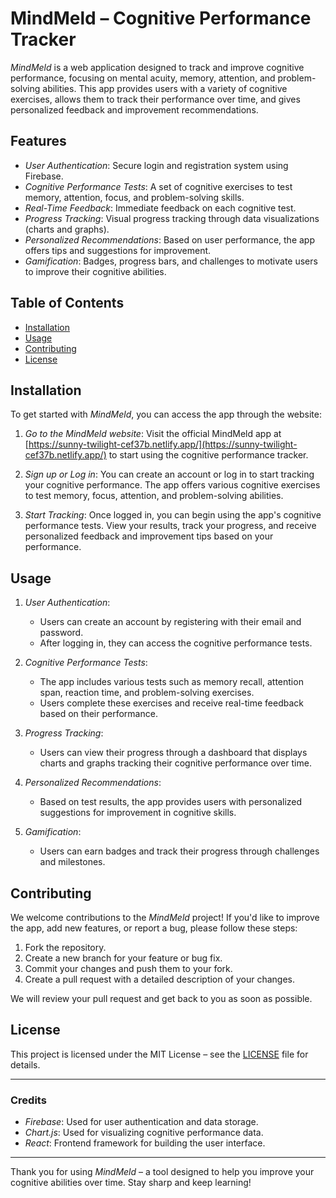 # MindMeld – Cognitive Performance Tracker

*MindMeld* is a web application designed to track and improve cognitive performance, focusing on mental acuity, memory, attention, and problem-solving abilities. This app provides users with a variety of cognitive exercises, allows them to track their performance over time, and gives personalized feedback and improvement recommendations.

## Features

- *User Authentication*: Secure login and registration system using Firebase.
- *Cognitive Performance Tests*: A set of cognitive exercises to test memory, attention, focus, and problem-solving skills.
- *Real-Time Feedback*: Immediate feedback on each cognitive test.
- *Progress Tracking*: Visual progress tracking through data visualizations (charts and graphs).
- *Personalized Recommendations*: Based on user performance, the app offers tips and suggestions for improvement.
- *Gamification*: Badges, progress bars, and challenges to motivate users to improve their cognitive abilities.

## Table of Contents

- [Installation](#installation)
- [Usage](#usage)
- [Contributing](#contributing)
- [License](#license)

## Installation

To get started with *MindMeld*, you can access the app through the website:

1. *Go to the MindMeld website*:
   Visit the official MindMeld app at [https://sunny-twilight-cef37b.netlify.app/](https://sunny-twilight-cef37b.netlify.app/) to start using the cognitive performance tracker.

2. *Sign up or Log in*:
   You can create an account or log in to start tracking your cognitive performance. The app offers various cognitive exercises to test memory, focus, attention, and problem-solving abilities.

3. *Start Tracking*:
   Once logged in, you can begin using the app's cognitive performance tests. View your results, track your progress, and receive personalized feedback and improvement tips based on your performance.

## Usage

1. *User Authentication*:
   - Users can create an account by registering with their email and password.
   - After logging in, they can access the cognitive performance tests.
   
2. *Cognitive Performance Tests*:
   - The app includes various tests such as memory recall, attention span, reaction time, and problem-solving exercises.
   - Users complete these exercises and receive real-time feedback based on their performance.

3. *Progress Tracking*:
   - Users can view their progress through a dashboard that displays charts and graphs tracking their cognitive performance over time.

4. *Personalized Recommendations*:
   - Based on test results, the app provides users with personalized suggestions for improvement in cognitive skills.

5. *Gamification*:
   - Users can earn badges and track their progress through challenges and milestones.

## Contributing

We welcome contributions to the *MindMeld* project! If you'd like to improve the app, add new features, or report a bug, please follow these steps:

1. Fork the repository.
2. Create a new branch for your feature or bug fix.
3. Commit your changes and push them to your fork.
4. Create a pull request with a detailed description of your changes.

We will review your pull request and get back to you as soon as possible.

## License

This project is licensed under the MIT License – see the [LICENSE](LICENSE) file for details.

---

### Credits

- *Firebase*: Used for user authentication and data storage.
- *Chart.js*: Used for visualizing cognitive performance data.
- *React*: Frontend framework for building the user interface.

---


Thank you for using *MindMeld* – a tool designed to help you improve your cognitive abilities over time. Stay sharp and keep learning!
